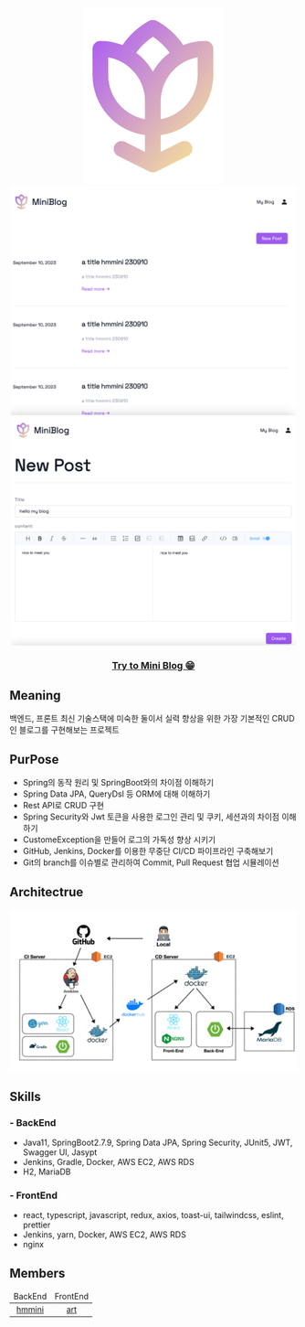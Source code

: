 <div align="center">
    <a href="http://54.180.91.118:8080/" target="_blank">
        <img src="src/main/resources/asset/img_logo.png" width="250px">
    </a>
</div>


<div align="center">
    <img src="src/main/resources/asset/img2.png" width="500px" height="400px">
    <img src="src/main/resources/asset/img1.png" width="500px" height="400px">
    <h3><a href="http://54.180.91.118:8080/">Try to Mini Blog 😁</a></h3>
</div>

## Meaning


백엔드, 프론트 최신 기술스택에 미숙한 둘이서 실력 향상을 위한 가장 기본적인 CRUD인 블로그를 구현해보는 프로젝트


## PurPose


- Spring의 동작 원리 및 SpringBoot와의 차이점 이해하기
- Spring Data JPA, QueryDsl 등 ORM에 대해 이해하기
- Rest API로 CRUD 구현
- Spring Security와 Jwt 토큰을 사용한 로그인 관리 및 쿠키, 세션과의 차이점 이해하기
- CustomeException을 만들어 로그의 가독성 향상 시키기
- GitHub, Jenkins, Docker를 이용한 무중단 CI/CD 파이프라인 구축해보기
- Git의 branch를 이슈별로 관리하여 Commit, Pull Request 협업 시뮬레이션


## Architectrue


<div style="text-align: center;">
    <img src="src/main/resources/asset/mini-art-blog-diagram.001.jpeg">
</div>

## Skills

### - BackEnd


- Java11, SpringBoot2.7.9, Spring Data JPA, Spring Security, JUnit5, JWT, Swagger UI, Jasypt
- Jenkins, Gradle, Docker, AWS EC2, AWS RDS
- H2, MariaDB

### - FrontEnd


- react, typescript, javascript, redux, axios, toast-ui, tailwindcss, eslint, prettier
- Jenkins, yarn, Docker, AWS EC2, AWS RDS
- nginx

## Members


<div>
    <table style="text-align: center">
        <thead style="margin: 10px">
            <td>BackEnd</td>
            <td>FrontEnd</td>
        </thead>
        <tbody>
            <td><a href="https://github.com/pak0426">hmmini</a></td>
            <td><a href="https://github.com/art11010">art</a></td>
        </tbody>
    </table>
</div>
